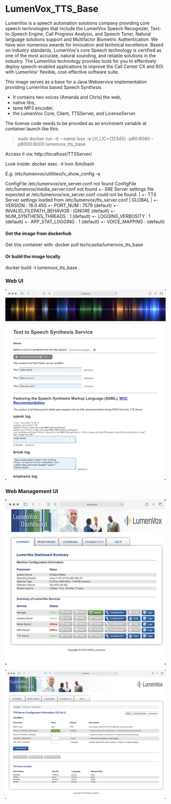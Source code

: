 # LumenVox_TTS_Base

LumenVox is a speech automation solutions company providing core speech technologies that include the LumenVox Speech Recognizer, Text-to-Speech Engine, Call Progress Analysis, and Speech Tuner, Natural language solutions support and Multifactor Biometric Authentication. We have won numerous awards for innovation and technical excellence. Based on industry standards, LumenVox's core Speech technology is certified as one of the most accurate, natural sounding, and reliable solutions in the industry. The LumenVox technology provides tools for you to effectively deploy speech-enabled applications to improve the Call Center CX and ROI with LumenVox' flexible, cost-effective software suite.

This image serves as a base for a Java Webservice implementation providing LumenVox based Speech Synthesis

- It contains two voices (Amanda and Chris) the web, 
- native libs, 
- lame MP3 encoder, 
- the LumenVox Core, Client, TTSServer, and LicenseServer.

The license code needs to be provided as an environent variable at container launch like this:

>sudo docker run -d --name lvox -e LV_LIC={12345} -p80:8080 -p8000:8000 lumenvox_tts_base


 Access it via:
 http://localhost/TTSServer/

 Look inside:
 docker exec -it lvox /bin/bash

E.g:
/etc/lumenvox/utilities/lv_show_config -a

ConfigFile /etc/lumenvox/sre_server.conf not found
ConfigFile /etc/lumenvox/media_server.conf not found
  +- SRE Server settings file expected at /etc/lumenvox/sre_server.conf could not be found.
  |
  +- TTS Server settings loaded from /etc/lumenvox/tts_server.conf
    |
    GLOBAL
      |
      +- VERSION                      : 18.0.450
      +- PORT_NUM                     : 7579                (default)
      +- INVALID_FILEPATH_BEHAVIOR    : IGNORE              (default)
      +- NUM_SYNTHESIS_THREADS        : 1                   (default)
      +- LOGGING_VERBOSITY            : 1                   (default)
      +- APP_STAT_LOGGING             : 1                   (default)
      +- VOICE_MAPPING                :                     (default)
	

#### Get the image from dockerhub
Get this container with:
docker pull techcasita/lumenvox_tts_base

#### Or build the image locally

docker build -t lumenvox_tts_base .

### Web UI 

![alt text](./instructions/gui1.jpg "TTS Web UI")

### Web Management UI 

![alt text](./instructions/gui2.jpg "LumenVox Web UI")

![alt text](./instructions/gui3.jpg "LumenVox Web UI")
